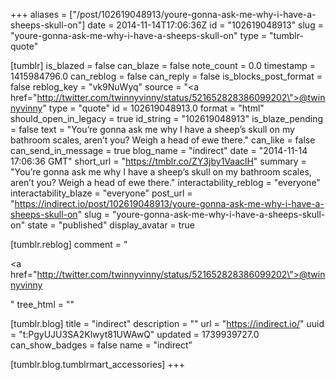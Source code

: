 +++
aliases = ["/post/102619048913/youre-gonna-ask-me-why-i-have-a-sheeps-skull-on"]
date = 2014-11-14T17:06:36Z
id = "102619048913"
slug = "youre-gonna-ask-me-why-i-have-a-sheeps-skull-on"
type = "tumblr-quote"

[tumblr]
is_blazed = false
can_blaze = false
note_count = 0.0
timestamp = 1415984796.0
can_reblog = false
can_reply = false
is_blocks_post_format = false
reblog_key = "vk9NuWyq"
source = "<a href=\"http://twitter.com/twinnyvinny/status/521652828386099202\">@twinnyvinny</a>"
type = "quote"
id = 102619048913.0
format = "html"
should_open_in_legacy = true
id_string = "102619048913"
is_blaze_pending = false
text = "You&rsquo;re gonna ask me why I have a sheep&rsquo;s skull on my bathroom scales, aren&rsquo;t you? Weigh a head of ewe there."
can_like = false
can_send_in_message = true
blog_name = "indirect"
date = "2014-11-14 17:06:36 GMT"
short_url = "https://tmblr.co/ZY3jby1VaaclH"
summary = "You’re gonna ask me why I have a sheep’s skull on my bathroom scales, aren’t you? Weigh a head of ewe there."
interactability_reblog = "everyone"
interactability_blaze = "everyone"
post_url = "https://indirect.io/post/102619048913/youre-gonna-ask-me-why-i-have-a-sheeps-skull-on"
slug = "youre-gonna-ask-me-why-i-have-a-sheeps-skull-on"
state = "published"
display_avatar = true

[tumblr.reblog]
comment = "<p><a href=\"http://twitter.com/twinnyvinny/status/521652828386099202\">@twinnyvinny</a></p>"
tree_html = ""

[tumblr.blog]
title = "indirect"
description = ""
url = "https://indirect.io/"
uuid = "t:PgyUJU3SA2Klwyt81UWAwQ"
updated = 1739939727.0
can_show_badges = false
name = "indirect"

[tumblr.blog.tumblrmart_accessories]
+++
